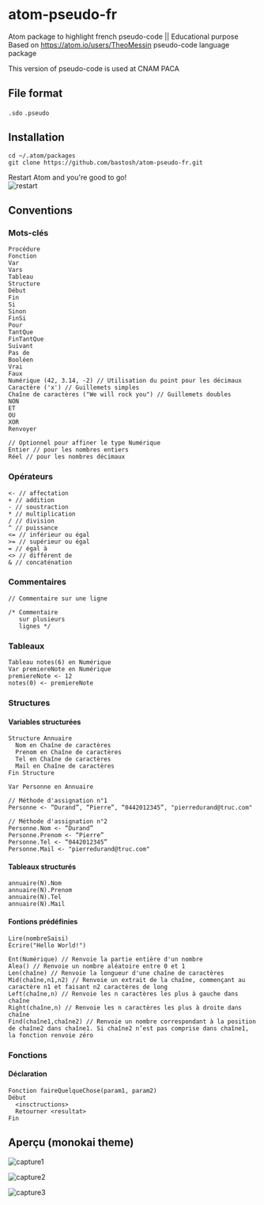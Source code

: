 # atom-pseudo-fr
Atom package to highlight french pseudo-code || Educational purpose  
Based on https://atom.io/users/TheoMessin pseudo-code language package

This version of pseudo-code is used at CNAM PACA

## File format
```.sdo``` ```.pseudo```

## Installation
```
cd ~/.atom/packages  
git clone https://github.com/bastosh/atom-pseudo-fr.git
```
Restart Atom and you're good to go!  
![restart](https://github.com/bastosh/atom-pseudo-fr/blob/master/img/restart.png?raw=true)

## Conventions
### Mots-clés
```
Procédure
Fonction
Var
Vars
Tableau
Structure
Début
Fin
Si
Sinon
FinSi
Pour
TantQue
FinTantQue
Suivant
Pas de
Booléen
Vrai
Faux
Numérique (42, 3.14, -2) // Utilisation du point pour les décimaux
Caractère ('x') // Guillemets simples
Chaîne de caractères ("We will rock you") // Guillemets doubles
NON
ET
OU
XOR
Renvoyer
```
```
// Optionnel pour affiner le type Numérique
Entier // pour les nombres entiers
Réel // pour les nombres décimaux
```

### Opérateurs
```
<- // affectation
+ // addition
- // soustraction
* // multiplication
/ // division
^ // puissance
<= // inférieur ou égal
>= // supérieur ou égal
= // égal à
<> // différent de
& // concaténation
```

### Commentaires
```
// Commentaire sur une ligne

/* Commentaire
   sur plusieurs
   lignes */
```

### Tableaux
```
Tableau notes(6) en Numérique
Var premiereNote en Numérique
premiereNote <- 12
notes(0) <- premiereNote
```

### Structures
#### Variables structurées
```
Structure Annuaire
  Nom en Chaîne de caractères
  Prenom en Chaîne de caractères
  Tel en Chaîne de caractères
  Mail en Chaîne de caractères
Fin Structure

Var Personne en Annuaire

// Méthode d'assignation n°1
Personne <- “Durand”, “Pierre”, “0442012345”, "pierredurand@truc.com"

// Méthode d'assignation n°2
Personne.Nom <- “Durand”
Personne.Prenom <- “Pierre”
Personne.Tel <- “0442012345”
Personne.Mail <- "pierredurand@truc.com"
```
#### Tableaux structurés
```
annuaire(N).Nom
annuaire(N).Prenom
annuaire(N).Tel
annuaire(N).Mail
```

#### Fontions prédéfinies
```
Lire(nombreSaisi)
Écrire("Hello World!")
```
```
Ent(Numérique) // Renvoie la partie entière d'un nombre
Alea() // Renvoie un nombre aléatoire entre 0 et 1
Len(chaîne) // Renvoie la longueur d'une chaîne de caractères
Mid(chaîne,n1,n2) // Renvoie un extrait de la chaîne, commençant au caractère n1 et faisant n2 caractères de long
Left(chaîne,n) // Renvoie les n caractères les plus à gauche dans chaîne
Right(chaîne,n) // Renvoie les n caractères les plus à droite dans chaîne
Find(chaîne1,chaîne2) // Renvoie un nombre correspondant à la position de chaîne2 dans chaîne1. Si chaîne2 n’est pas comprise dans chaîne1, la fonction renvoie zéro
```

### Fonctions
#### Déclaration
```
Fonction faireQuelqueChose(param1, param2)
Début
  <insctructions>
  Retourner <resultat>
Fin
```

## Aperçu (monokai theme)

![capture1](https://github.com/bastosh/atom-pseudo-fr/blob/master/exemples/capture1.png?raw=true "Pseudo-code syntax highlight")

![capture2](https://github.com/bastosh/atom-pseudo-fr/blob/master/exemples/capture2.png?raw=true "Pseudo-code syntax highlight")

![capture3](https://github.com/bastosh/atom-pseudo-fr/blob/master/exemples/capture3.png?raw=true "Pseudo-code syntax highlight")
